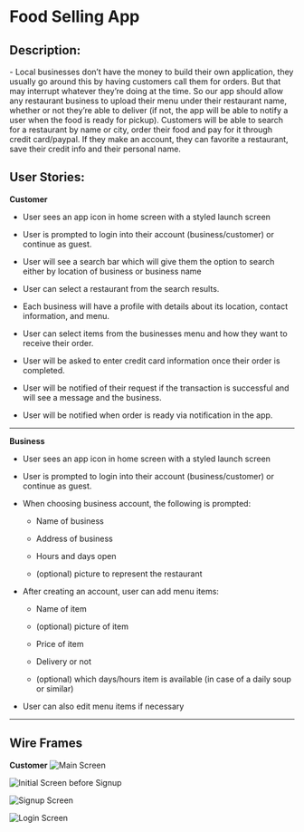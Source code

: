 # Food Selling App

## **Description:**

\- Local businesses don’t have the money to build their own application, they usually go around this by having customers call them for orders. But that may interrupt whatever they’re doing at the time. So our app should allow any restaurant business to upload their menu under their restaurant name, whether or not they’re able to deliver (if not, the app will be able to notify a user when the food is ready for pickup). Customers will be able to search for a restaurant by name or city, order their food and pay for it through credit card/paypal. If they make an account, they can favorite a restaurant, save their credit info and their personal name.

## **User Stories:**

**Customer**

-   User sees an app icon in home screen with a styled launch screen
    
-   User is prompted to login into their account (business/customer) or continue as guest.
    
-   User will see a search bar which will give them the option to search either by location of business or business name
    
-   User can select a restaurant from the search results.
    
-   Each business will have a profile with details about its location, contact information, and menu.
    
-   User can select items from the businesses menu and how they want to receive their order.
    
-   User will be asked to enter credit card information once their order is completed.
    
-   User will be notified of their request if the transaction is successful and will see a message and the business.
    
-   User will be notified when order is ready via notification in the app.
    


----------


**Business**

-   User sees an app icon in home screen with a styled launch screen
    
-   User is prompted to login into their account (business/customer) or continue as guest.
    
-   When choosing business account, the following is prompted:
    
	-   Name of business
	    
	-   Address of business
	    
	-   Hours and days open
	    
	-   (optional) picture to represent the restaurant
	    

-   After creating an account, user can add menu items:
    
	-   Name of item
	    
	-   (optional) picture of item
	    
	-   Price of item
	    
	-   Delivery or not
	    
	-   (optional) which days/hours item is available (in case of a daily soup or similar)
    
-   User can also edit menu items if necessary

----------


## Wire Frames

**Customer**
![Main Screen](https://i.imgur.com/NM2oW17.png)

![Initial Screen before Signup](https://i.imgur.com/g2XL3l2.png)

![Signup Screen](https://i.imgur.com/IjRBTN2.png)

![Login Screen](https://i.imgur.com/ePxuX7A.png)
